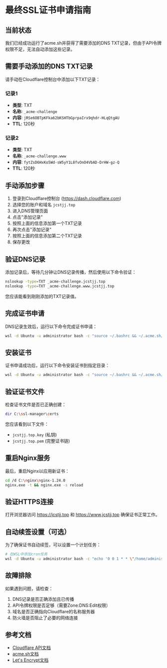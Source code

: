 # 最终SSL证书申请指南

## 当前状态

我们已经成功运行了acme.sh并获得了需要添加的DNS TXT记录，但由于API令牌权限不足，无法自动添加这些记录。

## 需要手动添加的DNS TXT记录

请手动在Cloudflare控制台中添加以下TXT记录：

### 记录1
- **类型**: TXT
- **名称**: `_acme-challenge`
- **内容**: `jRSe6OBTpKFka62bKSHTbGprpaIrx9qhdr-HLqQtgAU`
- **TTL**: 120秒

### 记录2
- **类型**: TXT
- **名称**: `_acme-challenge.www`
- **内容**: `fytZsD6HxKo5Wd-sW5yY1L8fvOnO4VbAD-DrHW-gz-Q`
- **TTL**: 120秒

## 手动添加步骤

1. 登录到Cloudflare控制台 (https://dash.cloudflare.com)
2. 选择您的账户和域名 `jcstjj.top`
3. 进入DNS管理页面
4. 点击"添加记录"
5. 按照上面的信息添加第一个TXT记录
6. 再次点击"添加记录"
7. 按照上面的信息添加第二个TXT记录
8. 保存更改

## 验证DNS记录

添加记录后，等待几分钟让DNS记录传播，然后使用以下命令验证：

```bash
nslookup -type=TXT _acme-challenge.jcstjj.top
nslookup -type=TXT _acme-challenge.www.jcstjj.top
```

您应该能看到刚刚添加的TXT记录值。

## 完成证书申请

DNS记录生效后，运行以下命令完成证书申请：

```bash
wsl -d Ubuntu -u administrator bash -c "source ~/.bashrc && ~/.acme.sh/acme.sh --renew -d jcstjj.top -d www.jcstjj.top"
```

## 安装证书

证书申请成功后，运行以下命令安装证书到指定目录：

```bash
wsl -d Ubuntu -u administrator bash -c "source ~/.bashrc && ~/.acme.sh/acme.sh --install-cert -d jcstjj.top --key-file /mnt/c/ssl-manager/certs/jcstjj.top.key --fullchain-file /mnt/c/ssl-manager/certs/jcstjj.top.pem"
```

## 验证证书文件

检查证书文件是否已正确创建：

```bash
dir C:\ssl-manager\certs
```

您应该看到以下文件：
- `jcstjj.top.key` (私钥)
- `jcstjj.top.pem` (完整证书链)

## 重启Nginx服务

最后，重启Nginx以应用新证书：

```bash
cd /d C:\nginx\nginx-1.24.0
nginx.exe -t && nginx.exe -s reload
```

## 验证HTTPS连接

打开浏览器访问 https://jcstjj.top 和 https://www.jcstjj.top 确保证书正常工作。

## 自动续签设置（可选）

为了确保证书自动续签，可以设置一个计划任务：

```bash
# 在WSL中添加cron任务
wsl -d Ubuntu -u administrator bash -c "echo '0 0 1 * * \"/home/administrator/.acme.sh\"/acme.sh --cron --home \"/home/administrator/.acme.sh\" > /dev/null' | crontab -"
```

## 故障排除

如果遇到问题，请检查：

1. DNS记录是否正确添加且已传播
2. API令牌权限是否足够（需要Zone:DNS:Edit权限）
3. 域名是否正确指向Cloudflare的名称服务器
4. 防火墙是否阻止了必要的网络连接

## 参考文档

- [Cloudflare API文档](https://api.cloudflare.com/)
- [acme.sh文档](https://github.com/acmesh-official/acme.sh)
- [Let's Encrypt文档](https://letsencrypt.org/docs/)
